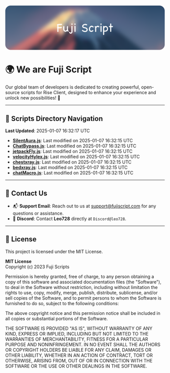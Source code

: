 ![Banner](.github/b.webp)

# 🌍 **We are Fuji Script**

Our global team of developers is dedicated to creating powerful, open-source scripts for Rise Client, designed to enhance your experience and unlock new possibilities! 🌟

---
<!-- SCRIPTS_NAVIGATION_START -->
## 📂 **Scripts Directory Navigation**

**Last Updated**: 2025-01-07 16:32:17 UTC

- **[SilentAura.js](scripts/SilentAura.js)**: Last modified on 2025-01-07 16:32:15 UTC
- **[ChatBypass.js](scripts/ChatBypass.js)**: Last modified on 2025-01-07 16:32:15 UTC
- **[jetpackFly.js](scripts/jetpackFly.js)**: Last modified on 2025-01-07 16:32:15 UTC
- **[velocityHylex.js](scripts/velocityHylex.js)**: Last modified on 2025-01-07 16:32:15 UTC
- **[chestxray.js](scripts/chestxray.js)**: Last modified on 2025-01-07 16:32:15 UTC
- **[bedxray.js](scripts/bedxray.js)**: Last modified on 2025-01-07 16:32:15 UTC
- **[chatMacro.js](scripts/chatMacro.js)**: Last modified on 2025-01-07 16:32:15 UTC

<!-- SCRIPTS_NAVIGATION_END -->

---

## 💬 **Contact Us**  
- 📬 **Support Email**: Reach out to us at [support@fujiscript.com](mailto:support@fujiscript.com) for any questions or assistance.  
- 💬 **Discord**: Contact **Leo728** directly at `Discord@leo728`.

---

## 📜 **License**

This project is licensed under the MIT License.  

**MIT License**  
Copyright (c) 2023 Fuji Scripts  

Permission is hereby granted, free of charge, to any person obtaining a copy of this software and associated documentation files (the "Software"), to deal in the Software without restriction, including without limitation the rights to use, copy, modify, merge, publish, distribute, sublicense, and/or sell copies of the Software, and to permit persons to whom the Software is furnished to do so, subject to the following conditions:  

The above copyright notice and this permission notice shall be included in all copies or substantial portions of the Software.  

THE SOFTWARE IS PROVIDED "AS IS", WITHOUT WARRANTY OF ANY KIND, EXPRESS OR IMPLIED, INCLUDING BUT NOT LIMITED TO THE WARRANTIES OF MERCHANTABILITY, FITNESS FOR A PARTICULAR PURPOSE AND NONINFRINGEMENT. IN NO EVENT SHALL THE AUTHORS OR COPYRIGHT HOLDERS BE LIABLE FOR ANY CLAIM, DAMAGES OR OTHER LIABILITY, WHETHER IN AN ACTION OF CONTRACT, TORT OR OTHERWISE, ARISING FROM, OUT OF OR IN CONNECTION WITH THE SOFTWARE OR THE USE OR OTHER DEALINGS IN THE SOFTWARE.  
